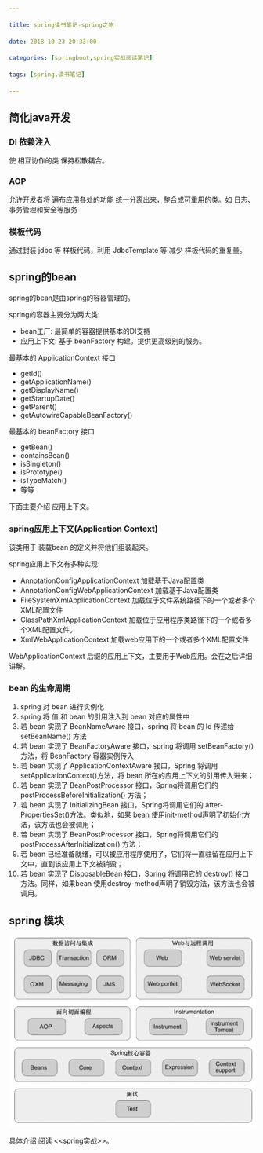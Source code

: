 ```yaml
---

title: spring读书笔记-spring之旅

date: 2018-10-23 20:33:00

categories: [springboot,spring实战阅读笔记]

tags: [spring,读书笔记]

---
```




<!--more-->


## 简化java开发

### DI 依赖注入

使 相互协作的类 保持松散耦合。

### AOP

允许开发者将 遍布应用各处的功能 统一分离出来，整合成可重用的类。如 日志、事务管理和安全等服务

### 模板代码

通过封装 jdbc 等 样板代码，利用 JdbcTemplate 等 减少 样板代码的重复量。

## spring的bean

spring的bean是由spring的容器管理的。

spring的容器主要分为两大类:

- bean工厂: 最简单的容器提供基本的DI支持
- 应用上下文: 基于 beanFactory 构建。提供更高级别的服务。


最基本的 ApplicationContext 接口 

- getId()
- getApplicationName()
- getDisplayName()
- getStartupDate()
- getParent()
- getAutowireCapableBeanFactory()

最基本的 beanFactory 接口

- getBean()
- containsBean()
- isSingleton()
- isPrototype()
- isTypeMatch()
- 等等

下面主要介绍 应用上下文。

### spring应用上下文(Application Context)

该类用于 装载bean 的定义并将他们组装起来。

spring应用上下文有多种实现:

- AnnotationConfigApplicationContext 加载基于Java配置类
- AnnotationConfigWebApplicationContext 加载基于Java配置类
- FileSystemXmlApplicationContext 加载位于文件系统路径下的一个或者多个XML配置文件
- ClassPathXmlApplicationContext 加载位于应用程序类路径下的一个或者多个XML配置文件。
- XmlWebApplicationContext 加载web应用下的一个或者多个XML配置文件

WebApplicationContext 后缀的应用上下文，主要用于Web应用。会在之后详细讲解。

### bean 的生命周期

1. spring 对 bean 进行实例化
2. spring 将 值 和 bean 的引用注入到 bean 对应的属性中
3. 若 bean 实现了 BeanNameAware 接口，spring 将 bean 的 Id 传递给 setBeanName() 方法
4. 若 bean 实现了 BeanFactoryAware 接口，spring 将调用 setBeanFactory() 方法，将 BeanFactory 容器实例传入
5. 若 bean 实现了 ApplicationContextAware 接口，Spring 将调用 setApplicationContext()方法，将 bean 所在的应用上下文的引用传入进来；
6. 若 bean 实现了 BeanPostProcessor 接口，Spring将调用它们的 postProcessBeforeInitialization() 方法；
7. 若 bean 实现了 InitializingBean 接口，Spring将调用它们的 after-PropertiesSet()方法。类似地，如果 bean 使用init-method声明了初始化方法，该方法也会被调用；
8. 若 bean 实现了 BeanPostProcessor 接口，Spring将调用它们的 postProcessAfterInitialization() 方法；
9. 若 bean 已经准备就绪，可以被应用程序使用了，它们将一直驻留在应用上下文中，直到该应用上下文被销毁；
10. 若 bean 实现了 DisposableBean 接口，Spring 将调用它的 destroy() 接口方法。同样，如果bean 使用destroy-method声明了销毁方法，该方法也会被调用。


## spring 模块

![](spring之旅/spring模块.png)

具体介绍 阅读 <<spring实战>>。